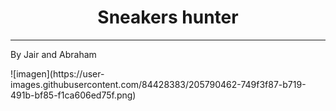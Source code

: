 <h1 align="center"> Sneakers hunter </h1>
<hr>
<p>By Jair and Abraham</p>
![imagen](https://user-images.githubusercontent.com/84428383/205790462-749f3f87-b719-491b-bf85-f1ca606ed75f.png)
